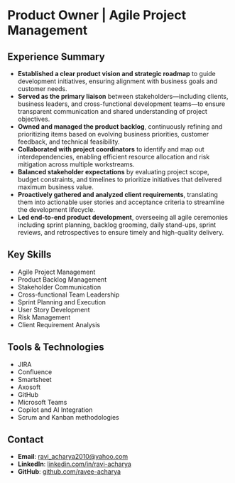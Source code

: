 
# Product Owner | Agile Project Management

## Experience Summary

- **Established a clear product vision and strategic roadmap** to guide development initiatives, ensuring alignment with business goals and customer needs.
- **Served as the primary liaison** between stakeholders—including clients, business leaders, and cross-functional development teams—to ensure transparent communication and shared understanding of project objectives.
- **Owned and managed the product backlog**, continuously refining and prioritizing items based on evolving business priorities, customer feedback, and technical feasibility.
- **Collaborated with project coordinators** to identify and map out interdependencies, enabling efficient resource allocation and risk mitigation across multiple workstreams.
- **Balanced stakeholder expectations** by evaluating project scope, budget constraints, and timelines to prioritize initiatives that delivered maximum business value.
- **Proactively gathered and analyzed client requirements**, translating them into actionable user stories and acceptance criteria to streamline the development lifecycle.
- **Led end-to-end product development**, overseeing all agile ceremonies including sprint planning, backlog grooming, daily stand-ups, sprint reviews, and retrospectives to ensure timely and high-quality delivery.

## Key Skills

- Agile Project Management
- Product Backlog Management
- Stakeholder Communication
- Cross-functional Team Leadership
- Sprint Planning and Execution
- User Story Development
- Risk Management
- Client Requirement Analysis

## Tools & Technologies

- JIRA
- Confluence
- Smartsheet
- Axosoft
- GitHub
- Microsoft Teams
- Copilot and AI Integration
- Scrum and Kanban methodologies

## Contact

- **Email**: [ravi_acharya2010@yahoo.com](mailto:ravi_acharya2010@yahoo.com)
- **LinkedIn**: [linkedin.com/in/ravi-acharya](https://www.linkedin.com/in/ravi-acharya/)
- **GitHub**: [github.com/ravee-acharya](https://github.com/ravee-acharya)
